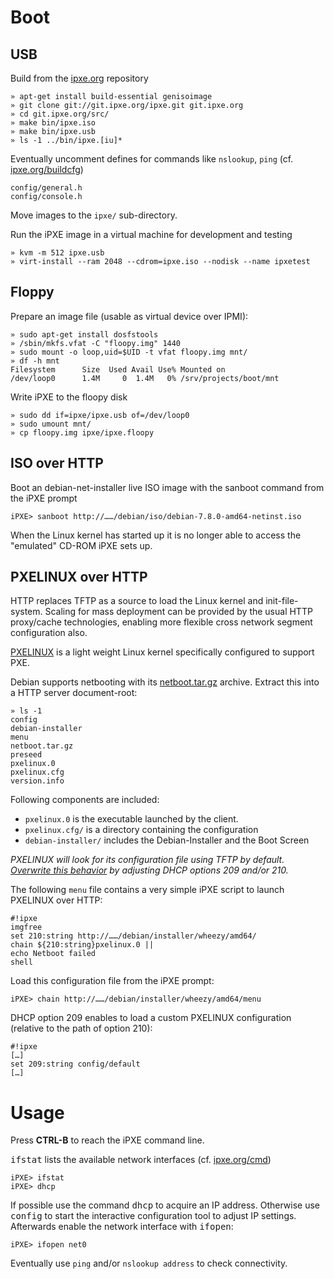 
# Boot

## USB

Build from the [ipxe.org](http://ipxe.org) repository

    » apt-get install build-essential genisoimage
    » git clone git://git.ipxe.org/ipxe.git git.ipxe.org
    » cd git.ipxe.org/src/
    » make bin/ipxe.iso
    » make bin/ipxe.usb
    » ls -1 ../bin/ipxe.[iu]* 

Eventually uncomment defines for commands like `nslookup`, `ping` (cf. [ipxe.org/buildcfg](http://ipxe.org/buildcfg))

    config/general.h
    config/console.h

Move images to the `ipxe/` sub-directory.

Run the iPXE image in a virtual machine for development and testing

    » kvm -m 512 ipxe.usb
    » virt-install --ram 2048 --cdrom=ipxe.iso --nodisk --name ipxetest

## Floppy

Prepare an image file (usable as virtual device over IPMI):

    » sudo apt-get install dosfstools
    » /sbin/mkfs.vfat -C "floopy.img" 1440
    » sudo mount -o loop,uid=$UID -t vfat floopy.img mnt/
    » df -h mnt 
    Filesystem      Size  Used Avail Use% Mounted on
    /dev/loop0      1.4M     0  1.4M   0% /srv/projects/boot/mnt

Write iPXE to the floopy disk

    » sudo dd if=ipxe/ipxe.usb of=/dev/loop0
    » sudo umount mnt/
    » cp floopy.img ipxe/ipxe.floopy

## ISO over HTTP

Boot an debian-net-installer live ISO image with the sanboot command from the iPXE prompt

    iPXE> sanboot http://……/debian/iso/debian-7.8.0-amd64-netinst.iso

When the Linux kernel has started up it is no longer able to access the "emulated" CD-ROM iPXE sets up.

## PXELINUX over HTTP

HTTP replaces TFTP as a source to load the Linux kernel and init-file-system. Scaling for mass deployment can be provided by the usual HTTP proxy/cache technologies, enabling more flexible cross network segment configuration also.

[PXELINUX][1] is a light weight Linux kernel specifically configured to support PXE.

Debian supports netbooting with its [netboot.tar.gz][2] archive. Extract this into a HTTP server document-root:

    » ls -1
    config
    debian-installer
    menu
    netboot.tar.gz
    preseed
    pxelinux.0
    pxelinux.cfg
    version.info

Following components are included:

- `pxelinux.0` is the executable launched by the client.
- `pxelinux.cfg/` is a directory containing the configuration
- `debian-installer/` includes the Debian-Installer and the Boot Screen 

_PXELINUX will look for its configuration file using TFTP by default. [Overwrite this behavior][3] by adjusting DHCP options 209 and/or 210._

The following `menu` file contains a very simple iPXE script to launch PXELINUX over HTTP:

    #!ipxe
    imgfree
    set 210:string http://……/debian/installer/wheezy/amd64/
    chain ${210:string}pxelinux.0 ||
    echo Netboot failed
    shell

Load this configuration file from the iPXE prompt:

    iPXE> chain http://……/debian/installer/wheezy/amd64/menu

DHCP option 209 enables to load a custom PXELINUX configuration (relative to the path of option 210):

    #!ipxe
    […]
    set 209:string config/default
    […]




# Usage


Press **CTRL-B** to reach the iPXE command line. 

<kbd>ifstat</kbd> lists the available network interfaces (cf. [ipxe.org/cmd](http://ipxe.org/cmd))

    iPXE> ifstat
    iPXE> dhcp

If possible use the command <kbd>dhcp</kbd> to acquire an IP address. Otherwise use <kbd>config</kbd> to start the interactive configuration tool to adjust IP settings. Afterwards enable the network interface with <kbd>ifopen</kbd>: 

    iPXE> ifopen net0

Eventually use `ping` and/or `nslookup address` to check connectivity.



[1]: http://www.syslinux.org/wiki/index.php/The_Syslinux_Project
[2]: https://www.debian.org/distrib/netinst#netboot
[3]: http://etherboot.org/wiki/httpboot
